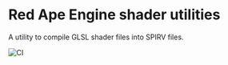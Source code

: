 # Red Ape Engine shader utilities
A utility to compile GLSL shader files into SPIRV files.

![CI](https://github.com/DavideCorradiDev/roe_shader/workflows/CI/badge.svg)
